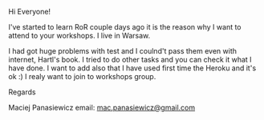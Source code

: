 Hi Everyone!

I've started to learn RoR couple days ago it is the reason why I want to attend to your workshops.
I live in Warsaw.

I had got huge problems with test and I coulnd't pass them even with internet, Hartl's book. I tried to do other tasks
and you can check it what I have done.
I want to add also that I have used first time the Heroku and it's ok :)
I realy want to join to workshops group.

Regards

Maciej Panasiewicz
email: mac.panasiewicz@gmail.com

